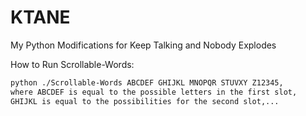 # KTANE
My Python Modifications for Keep Talking and Nobody Explodes

How to Run Scrollable-Words:
```md
python ./Scrollable-Words ABCDEF GHIJKL MNOPQR STUVXY Z12345,
where ABCDEF is equal to the possible letters in the first slot,
GHIJKL is equal to the possibilities for the second slot,...
```
